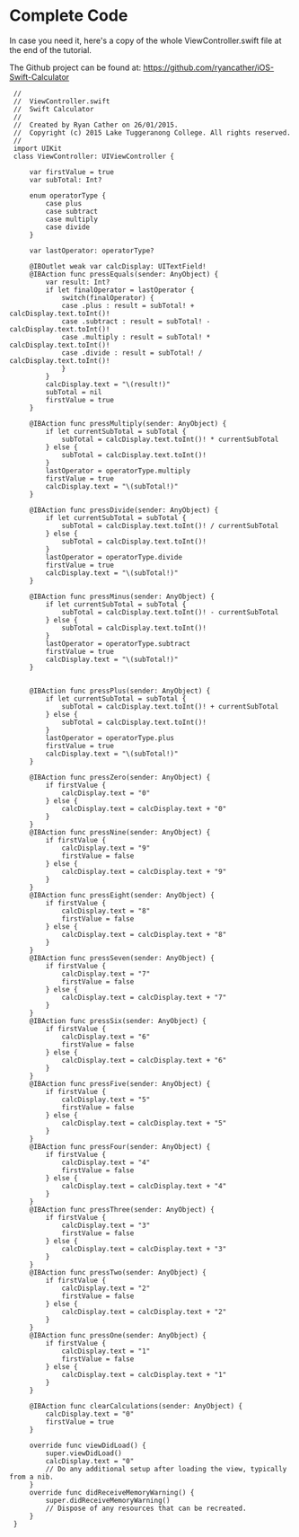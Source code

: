 # Complete Code

In case you need it, here's a copy of the whole ViewController.swift file at the end of the tutorial.

The Github project can be found at: https://github.com/ryancather/iOS-Swift-Calculator

     //
     //  ViewController.swift
     //  Swift Calculator
     //
     //  Created by Ryan Cather on 26/01/2015.
     //  Copyright (c) 2015 Lake Tuggeranong College. All rights reserved.
     //
     import UIKit
     class ViewController: UIViewController {
         
         var firstValue = true
         var subTotal: Int?
         
         enum operatorType {
             case plus
             case subtract
             case multiply
             case divide
         }
         
         var lastOperator: operatorType?
         
         @IBOutlet weak var calcDisplay: UITextField!
         @IBAction func pressEquals(sender: AnyObject) {
             var result: Int?
             if let finalOperator = lastOperator {
                 switch(finalOperator) {
                 case .plus : result = subTotal! + calcDisplay.text.toInt()!
                 case .subtract : result = subTotal! - calcDisplay.text.toInt()!
                 case .multiply : result = subTotal! * calcDisplay.text.toInt()!
                 case .divide : result = subTotal! / calcDisplay.text.toInt()!
                 }
             }
             calcDisplay.text = "\(result!)"
             subTotal = nil
             firstValue = true
         }
         
         @IBAction func pressMultiply(sender: AnyObject) {
             if let currentSubTotal = subTotal {
                 subTotal = calcDisplay.text.toInt()! * currentSubTotal
             } else {
                 subTotal = calcDisplay.text.toInt()!
             }
             lastOperator = operatorType.multiply
             firstValue = true
             calcDisplay.text = "\(subTotal!)"
         }
         
         @IBAction func pressDivide(sender: AnyObject) {
             if let currentSubTotal = subTotal {
                 subTotal = calcDisplay.text.toInt()! / currentSubTotal
             } else {
                 subTotal = calcDisplay.text.toInt()!
             }
             lastOperator = operatorType.divide
             firstValue = true
             calcDisplay.text = "\(subTotal!)"
         }
         
         @IBAction func pressMinus(sender: AnyObject) {
             if let currentSubTotal = subTotal {
                 subTotal = calcDisplay.text.toInt()! - currentSubTotal
             } else {
                 subTotal = calcDisplay.text.toInt()!
             }
             lastOperator = operatorType.subtract
             firstValue = true
             calcDisplay.text = "\(subTotal!)"
         }
         
         
         @IBAction func pressPlus(sender: AnyObject) {
             if let currentSubTotal = subTotal {
                 subTotal = calcDisplay.text.toInt()! + currentSubTotal
             } else {
                 subTotal = calcDisplay.text.toInt()!
             }
             lastOperator = operatorType.plus
             firstValue = true
             calcDisplay.text = "\(subTotal!)"
         }
         
         @IBAction func pressZero(sender: AnyObject) {
             if firstValue {
                 calcDisplay.text = "0"
             } else {
                 calcDisplay.text = calcDisplay.text + "0"
             }
         }
         @IBAction func pressNine(sender: AnyObject) {
             if firstValue {
                 calcDisplay.text = "9"
                 firstValue = false
             } else {
                 calcDisplay.text = calcDisplay.text + "9"
             }
         }
         @IBAction func pressEight(sender: AnyObject) {
             if firstValue {
                 calcDisplay.text = "8"
                 firstValue = false
             } else {
                 calcDisplay.text = calcDisplay.text + "8"
             }
         }
         @IBAction func pressSeven(sender: AnyObject) {
             if firstValue {
                 calcDisplay.text = "7"
                 firstValue = false
             } else {
                 calcDisplay.text = calcDisplay.text + "7"
             }
         }
         @IBAction func pressSix(sender: AnyObject) {
             if firstValue {
                 calcDisplay.text = "6"
                 firstValue = false
             } else {
                 calcDisplay.text = calcDisplay.text + "6"
             }
         }
         @IBAction func pressFive(sender: AnyObject) {
             if firstValue {
                 calcDisplay.text = "5"
                 firstValue = false
             } else {
                 calcDisplay.text = calcDisplay.text + "5"
             }
         }
         @IBAction func pressFour(sender: AnyObject) {
             if firstValue {
                 calcDisplay.text = "4"
                 firstValue = false
             } else {
                 calcDisplay.text = calcDisplay.text + "4"
             }
         }
         @IBAction func pressThree(sender: AnyObject) {
             if firstValue {
                 calcDisplay.text = "3"
                 firstValue = false
             } else {
                 calcDisplay.text = calcDisplay.text + "3"
             }
         }
         @IBAction func pressTwo(sender: AnyObject) {
             if firstValue {
                 calcDisplay.text = "2"
                 firstValue = false
             } else {
                 calcDisplay.text = calcDisplay.text + "2"
             }
         }
         @IBAction func pressOne(sender: AnyObject) {
             if firstValue {
                 calcDisplay.text = "1"
                 firstValue = false
             } else {
                 calcDisplay.text = calcDisplay.text + "1"
             }
         }
         
         @IBAction func clearCalculations(sender: AnyObject) {
             calcDisplay.text = "0"
             firstValue = true
         }
         
         override func viewDidLoad() {
             super.viewDidLoad()
             calcDisplay.text = "0"
             // Do any additional setup after loading the view, typically from a nib.
         }
         override func didReceiveMemoryWarning() {
             super.didReceiveMemoryWarning()
             // Dispose of any resources that can be recreated.
         }
     }